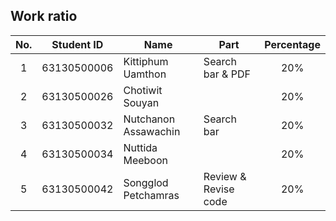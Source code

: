 ## Work ratio

|No.| Student ID    | Name                     | Part              | Percentage |
|:-:| :-----------: | ------------------------ | --------------- | :--------: |
| 1 | 63130500006   | Kittiphum Uamthon        | Search bar & PDF  |    20%     |
| 2 | 63130500026   | Chotiwit Souyan          |  |    20%     |
| 3 | 63130500032   | Nutchanon Assawachin     | Search bar |    20%     |
| 4 | 63130500034   | Nuttida Meeboon          |  |    20%     |
| 5 | 63130500042   | Songglod Petchamras      | Review & Revise code  |    20%     |
